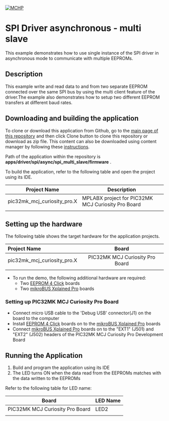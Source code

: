 [![MCHP](https://www.microchip.com/ResourcePackages/Microchip/assets/dist/images/logo.png)](https://www.microchip.com)

# SPI Driver asynchronous - multi slave

This example demonstrates how to use single instance of the SPI driver in asynchronous mode to communicate with multiple EEPROMs.

## Description

This example write and read data to and from two separate EEPROM connected over the same SPI bus by using the multi client feature of the driver.The example also demonstrates how to setup two different EEPROM transfers at different baud rates.

## Downloading and building the application

To clone or download this application from Github, go to the [main page of this repository](https://github.com/Microchip-MPLAB-Harmony/core_apps_pic32mk) and then click Clone button to clone this repository or download as zip file.
This content can also be downloaded using content manager by following these [instructions](https://github.com/Microchip-MPLAB-Harmony/contentmanager/wiki).

Path of the application within the repository is **apps/driver/spi/async/spi_multi_slave/firmware** .

To build the application, refer to the following table and open the project using its IDE.

| Project Name      | Description                                    |
| ----------------- | ---------------------------------------------- |
| pic32mk_mcj_curiosity_pro.X | MPLABX project for PIC32MK MCJ Curiosity Pro Board |
|||

## Setting up the hardware

The following table shows the target hardware for the application projects.

| Project Name| Board|
|:---------|:---------:|
| pic32mk_mcj_curiosity_pro.X | PIC32MK MCJ Curiosity Pro Board |
|||

- To run the demo, the following additional hardware are required:
    - Two [EEPROM 4 Click](https://www.mikroe.com/eeprom-4-click) boards
    - Two [mikroBUS Xplained Pro](https://www.microchip.com/developmenttools/ProductDetails/ATMBUSADAPTER-XPRO) boards

### Setting up PIC32MK MCJ Curiosity Pro Board

- Connect micro USB cable to the 'Debug USB' connector(J1) on the board to the computer
- Install [EEPROM 4 Click](https://www.mikroe.com/eeprom-4-click) boards on to the [mikroBUS Xplained Pro](https://www.microchip.com/developmenttools/ProductDetails/ATMBUSADAPTER-XPRO) boards
- Connect [mikroBUS Xplained Pro](https://www.microchip.com/developmenttools/ProductDetails/ATMBUSADAPTER-XPRO) boards on to the "EXT1" (J501) and "EXT2" (J502) headers of the PIC32MK MCJ Curiosity Pro Development Board

## Running the Application

1. Build and program the application using its IDE
2. The LED turns ON when the data read from the EEPROMs matches with the data written to the EEPROMs

Refer to the following table for LED name:

| Board | LED Name |
| ----- | -------- |
|  PIC32MK MCJ Curiosity Pro Board | LED2 |
|||
